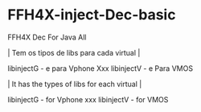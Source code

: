 # FFH4X-inject-Dec-basic
FFH4X Dec For Java All

| Tem os tipos de libs para cada virtual |

libinjectG - e para Vphone 
Xxx
libinjectV - e Para VMOS

| It has the types of libs for each virtual |

libinjectG - for Vphone 
xxx
libinjectV - for VMOS
